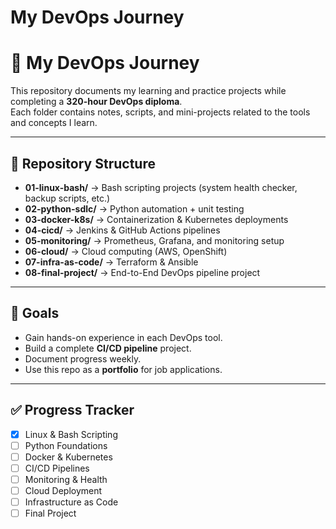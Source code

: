 # My DevOps Journey

# 🚀 My DevOps Journey

This repository documents my learning and practice projects while completing a **320-hour DevOps diploma**.  
Each folder contains notes, scripts, and mini-projects related to the tools and concepts I learn.

---

## 📂 Repository Structure

- **01-linux-bash/** → Bash scripting projects (system health checker, backup scripts, etc.)
- **02-python-sdlc/** → Python automation + unit testing
- **03-docker-k8s/** → Containerization & Kubernetes deployments
- **04-cicd/** → Jenkins & GitHub Actions pipelines
- **05-monitoring/** → Prometheus, Grafana, and monitoring setup
- **06-cloud/** → Cloud computing (AWS, OpenShift)
- **07-infra-as-code/** → Terraform & Ansible
- **08-final-project/** → End-to-End DevOps pipeline project

---

## 📌 Goals
- Gain hands-on experience in each DevOps tool.
- Build a complete **CI/CD pipeline** project.
- Document progress weekly.
- Use this repo as a **portfolio** for job applications.

---

## ✅ Progress Tracker
- [x] Linux & Bash Scripting  
- [ ] Python Foundations  
- [ ] Docker & Kubernetes  
- [ ] CI/CD Pipelines  
- [ ] Monitoring & Health  
- [ ] Cloud Deployment  
- [ ] Infrastructure as Code  
- [ ] Final Project
